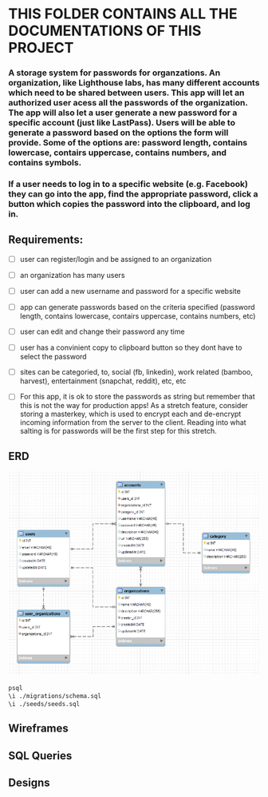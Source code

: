 # THIS FOLDER CONTAINS ALL THE DOCUMENTATIONS OF THIS PROJECT

### A storage system for passwords for organzations. An organization, like Lighthouse labs, has many different accounts which need to be shared between users. This app will let an authorized user acess all the passwords of the organization. The app will also let a user generate a new password for a specific account (just like LastPass). Users will be able to generate a password based on the options the form will provide. Some of the options are: password length, contains lowercase, contairs uppercase, contains numbers, and contains symbols.

### If a user needs to log in to a specific website (e.g. Facebook) they can go into the app, find the appropriate password, click a button which copies the password into the clipboard, and log in.

## Requirements:

- [ ] user can register/login and be assigned to an organization

- [ ] an organization has many users

- [ ] user can add a new username and password for a specific website

- [ ] app can generate passwords based on the criteria specified (password length, contains lowercase, contairs uppercase, contains numbers, etc)

- [ ] user can edit and change their password any time

- [ ] user has a convinient copy to clipboard button so they dont have to select the password

- [ ] sites can be categoried, to, social (fb, linkedin), work related (bamboo, harvest), entertainment (snapchat, reddit), etc, etc

- [ ] For this app, it is ok to store the passwords as string but remember that this is not the way for production apps! As a stretch feature, consider storing a masterkey, which is used to encrypt each and de-encrypt incoming information from the server to the client. Reading into what salting is for passwords will be the first step for this stretch.

## ERD

![passwordkeepr_erd](./passwordkeepr_erd.PNG)

```
psql
\i ./migrations/schema.sql
\i ./seeds/seeds.sql
```

## Wireframes

## SQL Queries

## Designs
